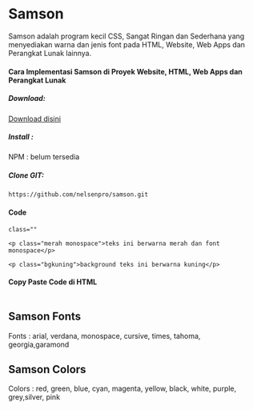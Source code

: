 # Samson
Samson adalah program kecil CSS, Sangat Ringan dan Sederhana yang menyediakan warna dan jenis font pada HTML, Website, Web Apps dan Perangkat Lunak lainnya.
#### Cara Implementasi Samson di Proyek Website, HTML, Web Apps dan Perangkat Lunak
##### Download:
[Download disini](https://github.com/nelsenpro/samson/archive/refs/heads/main.zip)
##### Install :
NPM : belum tersedia 
##### Clone GIT:
```
https://github.com/nelsenpro/samson.git
```
#### Code
```
class=""
```
```
<p class="merah monospace">teks ini berwarna merah dan font monospace</p>
```
```
<p class="bgkuning">background teks ini berwarna kuning</p>
```
#### Copy Paste Code di HTML
```

```
## Samson Fonts
Fonts : arial, verdana, monospace, cursive, times, tahoma, georgia,garamond
## Samson Colors
Colors : red, green, blue, cyan, magenta, yellow, black, white, purple, grey,silver, pink

